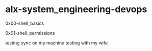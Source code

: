<h1>alx-system_engineering-devops</h1>

<p>0x00-shell_basics</p>
<p>0x01-shell_permissions</p>

testing sync on my machine
testing with my wife
